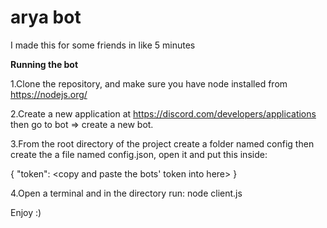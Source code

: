 # arya bot
I made this for some friends in like 5 minutes

**Running the bot**

1.Clone the repository, and make sure you have node installed from https://nodejs.org/

2.Create a new application at https://discord.com/developers/applications then go to bot => create a new bot.

3.From the root directory of the project create a folder named config then create the a file named config.json, open it and put this inside:

{
    "token": <copy and paste the bots' token into here>
}

4.Open a terminal and in the directory run: node client.js

Enjoy :)
